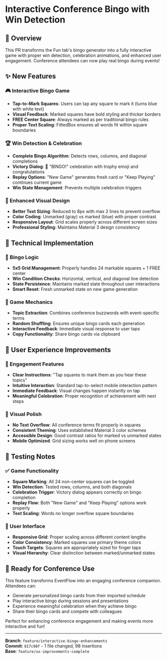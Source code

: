 # Interactive Conference Bingo with Win Detection

## 🎯 Overview
This PR transforms the Fun tab's bingo generator into a fully interactive game with proper win detection, celebration animations, and enhanced user engagement. Conference attendees can now play real bingo during events!

## ✨ New Features

### 🎮 Interactive Bingo Game
- **Tap-to-Mark Squares**: Users can tap any square to mark it (turns blue with white text)
- **Visual Feedback**: Marked squares have bold styling and thicker borders
- **FREE Center Square**: Always marked as per traditional bingo rules
- **Proper Text Scaling**: FittedBox ensures all words fit within square boundaries

### 🏆 Win Detection & Celebration
- **Complete Bingo Algorithm**: Detects rows, columns, and diagonal completions
- **Victory Dialog**: 🎉 "BINGO!" celebration with trophy emoji and congratulations
- **Replay Options**: "New Game" generates fresh card or "Keep Playing" continues current game
- **Win State Management**: Prevents multiple celebration triggers

### 🎨 Enhanced Visual Design
- **Better Text Sizing**: Reduced to 8px with max 2 lines to prevent overflow
- **Color Coding**: Unmarked (gray) vs marked (blue) with proper contrast
- **Responsive Layout**: Grid scales properly across different screen sizes
- **Professional Styling**: Maintains Material 3 design consistency

## 🔧 Technical Implementation

### 🧮 Bingo Logic
- **5x5 Grid Management**: Properly handles 24 markable squares + 1 FREE center
- **Win Condition Checks**: Horizontal, vertical, and diagonal line detection
- **State Persistence**: Maintains marked state throughout user interactions
- **Smart Reset**: Fresh unmarked state on new game generation

### 🎲 Game Mechanics
- **Topic Extraction**: Combines conference buzzwords with event-specific terms
- **Random Shuffling**: Ensures unique bingo cards each generation
- **Interactive Feedback**: Immediate visual response to user taps
- **Copy Functionality**: Share bingo cards via clipboard

## 📱 User Experience Improvements

### 🎪 Engagement Features
- **Clear Instructions**: "Tap squares to mark them as you hear these topics"
- **Intuitive Interaction**: Standard tap-to-select mobile interaction pattern
- **Immediate Feedback**: Visual changes happen instantly on tap
- **Meaningful Celebration**: Proper recognition of achievement with next steps

### 🎨 Visual Polish
- **No Text Overflow**: All conference terms fit properly in squares
- **Consistent Theming**: Uses established Material 3 color schemes
- **Accessible Design**: Good contrast ratios for marked vs unmarked states
- **Mobile Optimized**: Grid sizing works well on phone screens

## 🧪 Testing Notes

### ✅ Game Functionality
- **Square Marking**: All 24 non-center squares can be toggled
- **Win Detection**: Tested rows, columns, and both diagonals
- **Celebration Trigger**: Victory dialog appears correctly on bingo completion
- **Replay Flow**: Both "New Game" and "Keep Playing" options work properly
- **Text Scaling**: Words no longer overflow square boundaries

### 📱 User Interface
- **Responsive Grid**: Proper scaling across different content lengths
- **Color Consistency**: Marked squares use primary theme colors
- **Touch Targets**: Squares are appropriately sized for finger taps
- **Visual Hierarchy**: Clear distinction between marked/unmarked states

## 🎉 Ready for Conference Use
This feature transforms EventFlow into an engaging conference companion. Attendees can:
- Generate personalized bingo cards from their imported schedule
- Play interactive bingo during sessions and presentations  
- Experience meaningful celebration when they achieve bingo
- Share their bingo cards and compete with colleagues

Perfect for enhancing conference engagement and making events more interactive and fun!

---

**Branch**: `feature/interactive-bingo-enhancements`  
**Commit**: `817c98f` - 1 file changed, 98 insertions  
**Base**: `feature/ux-improvements-complete`
